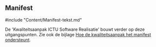 ## Manifest

#include "Content/Manifest-tekst.md"

De 'Kwaliteitsaanpak ICTU Software Realisatie' bouwt verder op deze uitgangspunten. Zie ook de bijlage [Hoe de kwaliteitsaanpak het manifest ondersteunt](#hoe-de-kwaliteitsaanpak-het-manifest-ondersteunt).
